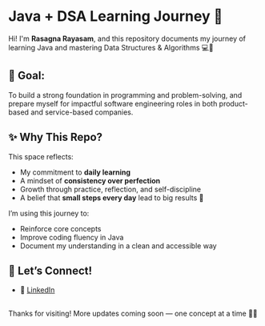 # Java + DSA Learning Journey 🚀

Hi! I'm **Rasagna Rayasam**, and this repository documents my journey of learning Java and mastering Data Structures & Algorithms 💻🌱

## 🎯 Goal:
To build a strong foundation in programming and problem-solving, and prepare myself for impactful software engineering roles in both product-based and service-based companies.


## ✨ Why This Repo?

This space reflects:
- My commitment to **daily learning**
- A mindset of **consistency over perfection**
- Growth through practice, reflection, and self-discipline
- A belief that **small steps every day** lead to big results 🌱



I’m using this journey to:
- Reinforce core concepts
- Improve coding fluency in Java
- Document my understanding in a clean and accessible way



## 🔗 Let’s Connect!
- 💼 [LinkedIn](www.linkedin.com/in/rasagna-rayasam-749b1925a)

##

Thanks for visiting! More updates coming soon — one concept at a time 🧠💫
